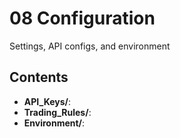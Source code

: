 # 08 Configuration

Settings, API configs, and environment

## Contents

- **API_Keys/**: 
- **Trading_Rules/**: 
- **Environment/**: 
